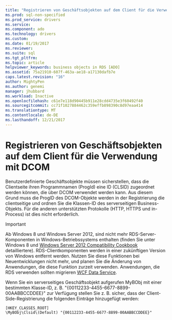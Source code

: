 ```yaml
---
title: "Registrieren von Geschäftsobjekten auf dem Client für die Verwendung mit DCOM | Microsoft Docs"
ms.prod: sql-non-specified
ms.prod_service: drivers
ms.service: 
ms.component: ado
ms.technology: drivers
ms.custom: 
ms.date: 01/19/2017
ms.reviewer: 
ms.suite: sql
ms.tgt_pltfrm: 
ms.topic: article
helpviewer_keywords: business objects in RDS [ADO]
ms.assetid: 75a21910-607f-463a-ae18-a17130dafb7e
caps.latest.revision: "16"
author: MightyPen
ms.author: genemi
manager: jhubbard
ms.workload: Inactive
ms.openlocfilehash: c61e7e118d90445b911e28cdd4735e3f60492f40
ms.sourcegitcommit: cc71f1027884462c359effb898390c8d97eaa414
ms.translationtype: MT
ms.contentlocale: de-DE
ms.lasthandoff: 12/21/2017
---
```

# <a name="registering-business-objects-on-the-client-for-use-with-dcom"></a>Registrieren von Geschäftsobjekten auf dem Client für die Verwendung mit DCOM
Benutzerdefinierte Geschäftsobjekte müssen sicherstellen, dass die Clientseite ihren Programmnamen (ProgId) eine ID (CLSID) zugeordnet werden können, die über DCOM verwendet werden kann. Aus diesem Grund muss die ProgID des DCOM-Objekte werden in der Registrierung die clientseitige und ordnen Sie die Klassen-ID des serverseitigen Business-Objekts. Für die anderen unterstützten Protokolle (HTTP, HTTPS und in-Process) ist dies nicht erforderlich.  
  
> [!IMPORTANT]
>  Ab Windows 8 und Windows Server 2012, sind nicht mehr RDS-Server-Komponenten in Windows-Betriebssystems enthalten (finden Sie unter Windows 8 und [Windows Server 2012 Compatibility Cookbook](https://www.microsoft.com/en-us/download/details.aspx?id=27416) detailliertere). RDS-Clientkomponenten werden in einer zukünftigen Version von Windows entfernt werden. Nutzen Sie diese Funktionen bei Neuentwicklungen nicht mehr, und planen Sie die Änderung von Anwendungen, die diese Funktion zurzeit verwenden. Anwendungen, die RDS verwenden sollten migrieren [WCF Data Service](http://go.microsoft.com/fwlink/?LinkId=199565).  
  
 Wenn Sie ein serverseitiges Geschäftsobjekt aufgerufen MyBObj mit einer bestimmten Klasse-ID, z. B. "{00112233-4455-6677-8899-00AABBCCDDEE}" zur Verfügung stellen Sie z. B. sicher, dass der Client-Side-Registrierung die folgenden Einträge hinzugefügt werden:  
  
```  
[HKEY_CLASSES_ROOT]  
\MyBObj\Clsid\(Default) "{00112233-4455-6677-8899-00AABBCCDDEE}"  
```


